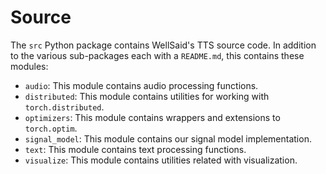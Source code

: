 # Source

The `src` Python package contains WellSaid's TTS source code. In addition to the various
sub-packages each with a `README.md`, this contains these modules:

- `audio`: This module contains audio processing functions.
- `distributed`: This module contains utilities for working with `torch.distributed`.
- `optimizers`: This module contains wrappers and extensions to `torch.optim`.
- `signal_model`: This module contains our signal model implementation.
- `text`: This module contains text processing functions.
- `visualize`: This module contains utilities related with visualization.

